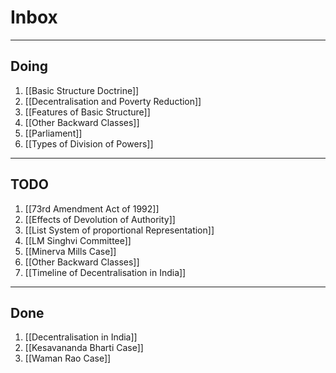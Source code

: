 # Inbox
--- 

## Doing
1. [[Basic Structure Doctrine]]
2. [[Decentralisation and Poverty Reduction]]
3. [[Features of Basic Structure]]
4. [[Other Backward Classes]]
5. [[Parliament]]
6. [[Types of Division of Powers]]

---

## TODO 
1. [[73rd Amendment Act of 1992]]
2. [[Effects of Devolution of Authority]]
3. [[List System  of proportional Representation]]
4. [[LM Singhvi Committee]]
5. [[Minerva Mills Case]]
6. [[Other Backward Classes]]
7. [[Timeline of Decentralisation in India]]

---

## Done
1. [[Decentralisation in India]]
2. [[Kesavananda Bharti Case]]
3. [[Waman Rao Case]]

